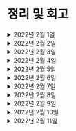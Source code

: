 # 정리 및 회고


<details markdown="1">

<summary>2022년 2월 1일</summary>

- 알고리즘 </br>
  - 이코테 9문제 풀이, 프로그래머스 12문제 </br>
- 스프링 </br>
  - JPA 영속성, 엔티티, 매핑연관관계 복습
</details>

<details markdown="1">

<summary>2022년 2월 2일</summary>

- 알고리즘 </br>
  - 이코테 4문제 풀이, 프로그래머스 5문제 </br>
- 스프링 </br>
  - 엔티티 매핑
  - 연관관계 매핑 기초
  - 다양한 연관관계 매핑
  - 고급 매핑
  - 프록시와 연관관계 관리
  - 객체지향 쿼리 언어 - 기본문법
  - 객체지향 쿼리 언어 - 중급문법
</details>

<details markdown="1">

<summary>2022년 2월 3일</summary>

- 알고리즘 </br>
  - 이코테 9문제 풀이, 프로그래머스 12문제 </br>
- 트랜잭션, DOM공부 </br>
- 사이드 프로젝트 설계 </br>
</details>

<details markdown="1">

<summary>2022년 2월 4일</summary>

- 알고리즘 </br>
  - 이진탐색 강의, 프로그래머스 level1 2문제 </br>
- 트랜잭션, DOM공부 </br>
- 사이드 프로젝트 개발 시작 </br>
  - 엔티티 타입 수정, 단순 회원가입, 탈퇴 및 조회 기능 추가, validation gradle 추가 </br>
</details>

<details markdown="1">

<summary>2022년 2월 5일</summary>

- 알고리즘 </br>
  - 이진탐색 강의, 프로그래머스 level1 2문제 </br>
- 사이드 프로젝트 개발 시작 </br>
  - 찜리스트 테이블 추가, 연관관계 메소드 추가(댓글 등록), 회원정보 수정,회원가입 시간 추가, </br> 
  - springSecurity 초기설정, 엔티티 권한컬럼 추가, 구글, 네이버 로그인(Oauth2) 추가, Builder 추가 </br>
</details>

<details markdown="1">

<summary>2022년 2월 6일</summary>

- 알고리즘 </br>
  - 프로그래머스 level1 2문제 </br>
- 사이드 프로젝트 개발 시작 </br>
  - 내 작성글 조회, setter 제거,  n+1 문제 fetch join으로 해결 </br>
  - 마이페이지(사용자 엔티티) setter 제거 및 dto로 반환 </br>
  - 무분별한 setter 남용 방지 protected 추가, 내관심글 로직 추가 </br>
</details>

<details markdown="1">

<summary>2022년 2월 7일</summary>

- 알고리즘 </br>
  - 최단경로 강의, 프로그래머스 level1 2문제 </br>
- CORS 공부
- 사이드 프로젝트 개발 시작 </br>
  - 내 작성글 조회, setter 제거,  n+1 문제 fetch join으로 해결 </br>
  - 마이페이지(사용자 엔티티) setter 제거 및 dto로 반환 </br>
  - 무분별한 setter 남용 방지 protected 추가, 내관심글 로직 추가 </br>
</details>

<details markdown="1">

<summary>2022년 2월 8일</summary>

- 알고리즘 </br>
  - 최단경로 강의, 프로그래머스 level1 2문제 </br>
- 사이드 프로젝트 개발 시작 </br>
  - 내관심글 조회, 삭제 로직 추가, 관심게시물 삭제 추가, Role enum 타입으로 변경 </br>
</details>

<details markdown="1">

<summary>2022년 2월 9일</summary>

- 알고리즘 </br>
  - DP 강의, 프로그래머스 level1 2문제 </br>
- 사이드 프로젝트 개발 시작 </br>
  - 찜리스트 조회 삭제 수정, 리액트와의 연결을 위한 CORS 설정 </br>
  - 위시리스트 전체조회 추가, response 커스터마이징, MemberController 리팩토링 </br>
  - 예외처리 RuntimeException 커스터마이징 추가, 찜하기 부분 리팩토링 </br>

</details>

<details markdown="1">

<summary>2022년 2월 10일</summary>

- 알고리즘 </br>
  - 프로그래머스 level1 2문제 </br>
- 사이드 프로젝트 개발 시작 </br>
  - JSON, 라이브러리 추가, 카카오 로그인 추가, 관심글 이미 등록 된거 추가등록 방지를 위한 예외처리 </br>
</details>

<details markdown="1">

<summary>2022년 2월 11일</summary>

- 항해 과제 프로젝트 개발 시작 </br>
  - 게시글 전체 조회 완료
    - 제목, 작성자명, 작성 날짜를 조회하기
    - 작성 날짜 기준으로 내림차순 정렬하기 </br>
  - 게시글 작성
    - 제목, 작성자명, 작성 내용을 입력하기 </br>
  - 게시글 상세 조회
    - 제목, 작성자명, 작성 날짜, 작성 내용을 조회하기 </br>
  - 게시글 수정
    - 제목, 작성자명, 작성 내용 중 원하는 내용을 수정하기 </br>
  - 게시글 삭제
    - 원하는 게시물을 삭제하기 </br>
  - 게시글 등록 테스트 코드 완료 </br>
  - Docker, gitAction을 이용한 CI 구축 완료
    - 도커파일을 추가한다. (Dockerfile)
    ```
    # 1. node 설치
    FROM openjdk:8-jdk-alpine
    ARG JAR_FILE=build/libs/app.jar
    # 2. 소스 복사
    COPY ${JAR_FILE} app.jar
    ENTRYPOINT [ "java", "-jar","/app.jar" ]
    EXPOSE 80
    ```
    - gitAction으로 main으로 푸시하면 도커로 푸시하기위해 pipeline을 추가한다. </br>
    - (.github/workflows/ci-pipeline.yml)
    ```yml
    name: Java CI with Gradle

    on:
      push:
        branches: [ main ]
      pull_request:
        branches: [ main ]
    jobs:
      build:
        runs-on: ubuntu-latest
        steps:
        - uses: actions/checkout@v2
        - name: Set up JDK 11
          uses: actions/setup-java@v2
          with:
            java-version: '11'
            distribution: 'adopt'
        - name: Grant execute permission for gradlew
          run:  chmod +x gradlew
        - name: Build with Gradle
          run: ./gradlew build
        - name: Docker build
          run: |
            docker login -u ${{ secrets.DOCKER_USERNAME }} -p ${{ secrets.PASSWORD }}
            docker build -t spring-boot .
            docker tag spring-boot alisyabob/spring-boot:${GITHUB_SHA::7}
            docker push alisyabob/spring-boot:${GITHUB_SHA::7}
    ```
    
    </br>

    - 편의를 위해build.gradle 수정해주기
    ```java
    jar {
        enabled = false
    }

    bootJar{ archivesBaseName = 'app'
        archiveFileName = 'app.jar'
        archiveVersion = "0.0.0"
    }
    ```
    - 수동으로 도커 허브에 올리는 방법
    ```
    docker build -t spring-boot .
    docker run -d -p 80:80 spring-boot
    docker tag spring-boot 계정/spring-boot
    docker push 계정/spring-boot
    ```


</details>